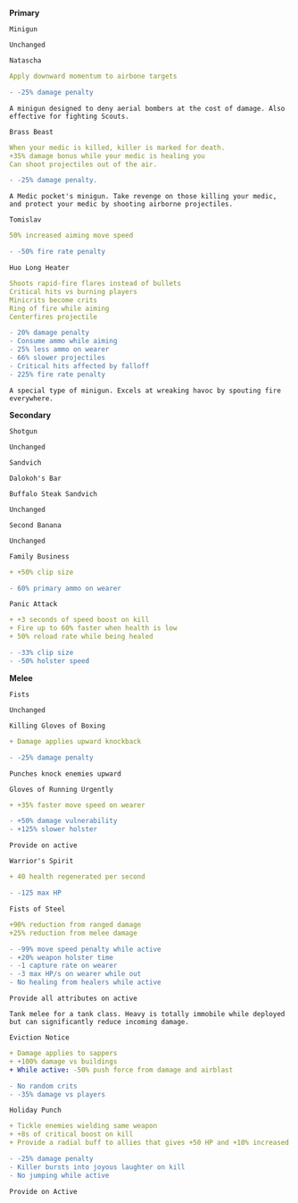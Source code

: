 __**Primary**__


```fix
Minigun
```
```
Unchanged
```

```fix
Natascha
```
```yaml
Apply downward momentum to airbone targets
```
```diff
- -25% damage penalty
```
```
A minigun designed to deny aerial bombers at the cost of damage. Also effective for fighting Scouts.
```

```fix
Brass Beast
```
```yaml
When your medic is killed, killer is marked for death.
+35% damage bonus while your medic is healing you
Can shoot projectiles out of the air.
```
```diff
- -25% damage penalty.
```
```
A Medic pocket's minigun. Take revenge on those killing your medic, and protect your medic by shooting airborne projectiles.
```

```fix
Tomislav
```
```yaml
50% increased aiming move speed
```
```diff
- -50% fire rate penalty
```


```fix
Huo Long Heater
```
```yaml
Shoots rapid-fire flares instead of bullets
Critical hits vs burning players
Minicrits become crits
Ring of fire while aiming
Centerfires projectile

```
```diff
- 20% damage penalty
- Consume ammo while aiming
- 25% less ammo on wearer
- 66% slower projectiles
- Critical hits affected by falloff
- 225% fire rate penalty
```
```
A special type of minigun. Excels at wreaking havoc by spouting fire everywhere.
```

__**Secondary**__


```fix
Shotgun
```
```
Unchanged
```


```fix
Sandvich
```
```
Dalokoh's Bar
```


```fix
Buffalo Steak Sandvich
```
```
Unchanged
```


```fix
Second Banana
```
```
Unchanged
```


```fix
Family Business
```
```yaml
+ +50% clip size
```
```diff
- 60% primary ammo on wearer
```


```fix
Panic Attack
```
```yaml
+ +3 seconds of speed boost on kill
+ Fire up to 60% faster when health is low
+ 50% reload rate while being healed
```

```diff
- -33% clip size
- -50% holster speed
```


__**Melee**__


```fix
Fists
```
```
Unchanged
```

```fix
Killing Gloves of Boxing
```
```yaml
+ Damage applies upward knockback
```
```diff
- -25% damage penalty
```
```
Punches knock enemies upward
```


```fix
Gloves of Running Urgently
```
```yaml
+ +35% faster move speed on wearer
```
```diff
- +50% damage vulnerability
- +125% slower holster
```
```
Provide on active
```


```fix
Warrior's Spirit
```
```yaml
+ 40 health regenerated per second
```
```diff
- -125 max HP
```


```fix
Fists of Steel
```
```yaml
+90% reduction from ranged damage
+25% reduction from melee damage
```
```diff
- -99% move speed penalty while active
- +20% weapon holster time 
- -1 capture rate on wearer
- -3 max HP/s on wearer while out
- No healing from healers while active
```
```
Provide all attributes on active
```
```
Tank melee for a tank class. Heavy is totally immobile while deployed but can significantly reduce incoming damage.
```


```fix
Eviction Notice
```
```yaml
+ Damage applies to sappers
+ +100% damage vs buildings
+ While active: -50% push force from damage and airblast
```
```diff
- No random crits
- -35% damage vs players
```


```fix
Holiday Punch
```
```yaml
+ Tickle enemies wielding same weapon
+ +8s of critical boost on kill
+ Provide a radial buff to allies that gives +50 HP and +10% increased critical hit rate chance.

```
```diff
- -25% damage penalty
- Killer bursts into joyous laughter on kill
- No jumping while active
```
```
Provide on Active
```
